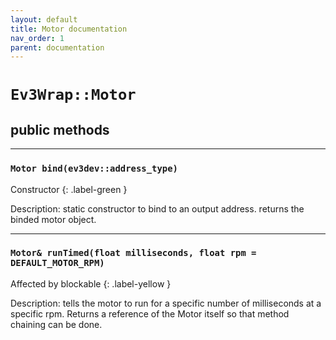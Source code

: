 ```yaml
---
layout: default
title: Motor documentation
nav_order: 1
parent: documentation
---
```

# `Ev3Wrap::Motor`
## public methods
---
### `Motor bind(ev3dev::address_type)`

Constructor 
{: .label-green }

Description: static constructor to bind to an output address.
returns the binded motor object.

---
### `Motor& runTimed(float milliseconds, float rpm = DEFAULT_MOTOR_RPM)`

Affected by blockable 
{: .label-yellow }

Description: tells the motor to run for a specific number of milliseconds at a specific rpm.
Returns a reference of the Motor itself so that method chaining can be done.